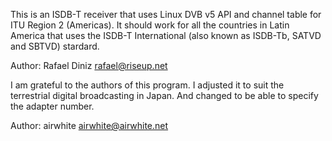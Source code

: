 This is an ISDB-T receiver that uses Linux DVB v5 API and channel table for ITU Region 2 (Americas).
It should work for all the countries in Latin America that uses the ISDB-T International (also known as ISDB-Tb, SATVD and SBTVD) stardard.

Author: Rafael Diniz <rafael@riseup.net>

I am grateful to the authors of this program.
I adjusted it to suit the terrestrial digital broadcasting in Japan.
And changed to be able to specify the adapter number.

Author: airwhite <airwhite@airwhite.net>
